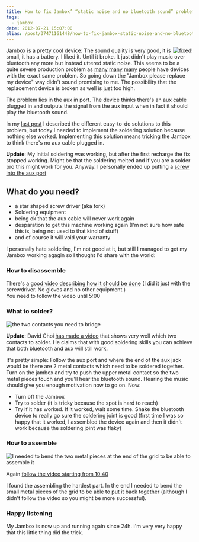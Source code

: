 ```yaml
---
title: How to fix Jambox’ “static noise and no bluetooth sound” problem(includes soldering)
tags:
  - jambox
date: 2012-07-21 15:07:00
alias: /post/37471161448/how-to-fix-jambox-static-noise-and-no-bluetooth
---
```


<img alt="fixed!" src="http://i.imgur.com/ofR49.png" style="float: right;"></div>

Jambox is a pretty cool device: The sound quality is very good, it is small, it has a battery. I liked it. Until it broke. It just didn't play music over bluetooth any more but instead uttered static noise. This seems to be a quite severe production problem as <a href="http://forums.jawbone.com/t5/JAMBOX-Troubleshooting/Static-and-dropping-bluetooth-My-customer-service-call/m-p/37461">many</a> <a href="http://forums.jawbone.com/t5/JAMBOX-Troubleshooting/jambox-static-and-airplay/td-p/6676">many</a> <a href="http://www.amazon.com/review/R3GYH7DT8H8EKR/ref=cm_cr_pr_cmt?ie=UTF8&amp;ASIN=B004E10KGU">many</a> people have devices with the exact same problem. So going down the "Jambox please replace my device" way didn't sound promising to me. The possibility that the replacement device is broken as well is just too high.

The problem lies in the aux in port. The device thinks there's an aux cable plugged in and outputs the signal from the aux input when in fact it should play the bluetooth sound.

<!-- more -->

In my <a href="http://howto.pui.ch/post/37471160886/how-to-reset-jambox-when-bluetooth-completely-stopped">last post</a> I described the different easy-to-do solutions to this problem, but today I needed to implement the soldering solution because nothing else worked. Implementing this solution means tricking the Jambox to think there's no aux cable plugged in.

<strong>Update</strong>: My initial soldering was working, but after the first recharge the fix stopped working. Might be that the soldering melted and if you are a solder pro this might work for you. Anyway. I personally ended up putting a <a href="http://howto.pui.ch/post/37471160886/how-to-reset-jambox-when-bluetooth-completely-stopped">screw into the aux port</a>

## What do you need?

- a star shaped screw driver (aka torx)
- Soldering equipment
- being ok that the aux cable will never work again
- desparation to get this machine working again (I'm not sure how safe this is, being not used to that kind of stuff)
- and of course it will void your warranty

I personally hate soldering, I'm not good at it, but still I managed to get my Jambox working agagin so I thought I'd share with the world:

### How to disassemble

There's <a href="http://www.youtube.com/watch?v=X5APtwqtEps">a good video describing how it should be done</a> (I did it just with the screwdriver. No gloves and no other equipment.)<br>
  You need to follow the video until 5:00

### What to solder?

<img class="caption" alt="the two contacts you need to bridge" src="http://i.imgur.com/cAWlo.jpg" />

<strong>Update</strong>: David Choi <a href="http://www.youtube.com/watch?v=nd5nF2hSFHw&amp;feature=youtu.be">has made a video</a> that shows very well which two contacts to solder. He claims that with good soldering skills you can achieve that both bluetooth and aux will still work.

It's pretty simple: Follow the aux port and where the end of the aux jack would be there are 2 metal contacts which need to be soldered together. Turn on the jambox and try to push the upper metal contact so the two metal pieces touch and you'll hear the bluetooth sound. Hearing the music should give you enough motivation now to go on. Now:

- Turn off the Jambox
- Try to solder (it is tricky because the spot is hard to reach)
- Try if it has worked. If it worked, wait some time. Shake the bluetooth device to really go sure the soldering joint is good (first time I was so happy that it worked, I assembled the device again and then it didn't work because the soldering joint was flaky)

### How to assemble

<img class="caption" src="http://i.imgur.com/8YeqZ.jpg" alt="I needed to bend the two metal pieces at the end of the grid to be able to assemble it" />

Again <a href="http://www.youtube.com/watch?v=X5APtwqtEps&amp;t=10m40s">follow the video starting from 10:40</a>

I found the assembling the hardest part. In the end I needed to bend the small metal pieces of the grid to be able to put it back together (although I didn't follow the video so you might be more successful).

### Happy listening

My Jambox is now up and running again since 24h. I'm very very happy that this little thing did the trick.